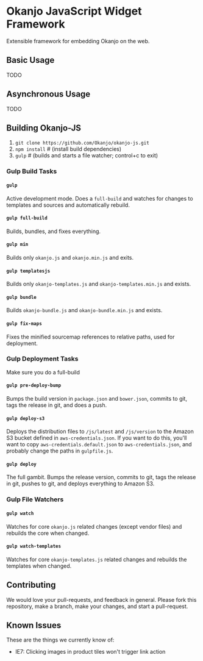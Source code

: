 
# Okanjo JavaScript Widget Framework

Extensible framework for embedding Okanjo on the web.

## Basic Usage
TODO

## Asynchronous Usage
TODO

## Building Okanjo-JS
 
1. `git clone https://github.com/Okanjo/okanjo-js.git`
2. `npm install` # (install build dependencies)
3. `gulp` # (builds and starts a file watcher; control+c to exit)

### Gulp Build Tasks

#### `gulp`
Active development mode. Does a `full-build` and watches for changes to templates and sources and automatically rebuild.

#### `gulp full-build`
Builds, bundles, and fixes everything.

#### `gulp min`
Builds only `okanjo.js` and `okanjo.min.js` and exits.

#### `gulp templatesjs`
Builds only `okanjo-templates.js` and `okanjo-templates.min.js` and exists.

#### `gulp bundle`
Builds `okanjo-bundle.js` and `okanjo-bundle.min.js` and exists.

#### `gulp fix-maps`
Fixes the minified sourcemap references to relative paths, used for deployment.


### Gulp Deployment Tasks
Make sure you do a full-build

#### `gulp pre-deploy-bump`
Bumps the build version in `package.json` and `bower.json`, commits to git, tags the release in git, and does a push.

#### `gulp deploy-s3`
Deploys the distribution files to `/js/latest` and `/js/version` to the Amazon S3 bucket defined in `aws-credentials.json`. 
If you want to do this, you'll want to copy `aws-credentials.default.json` to `aws-credentials.json`, and probably change the paths in `gulpfile.js`.

#### `gulp deploy`
The full gambit. Bumps the release version, commits to git, tags the release in git, pushes to git, and deploys everything to Amazon S3.


### Gulp File Watchers

#### `gulp watch`
Watches for core `okanjo.js` related changes (except vendor files) and rebuilds the core when changed.

#### `gulp watch-templates`
Watches for core `okanjo-templates.js` related changes and rebuilds the templates when changed.


## Contributing
We would love your pull-requests, and feedback in general. Please fork this repository, make a branch, make your changes, and start a pull-request.


## Known Issues
These are the things we currently know of:

* IE7: Clicking images in product tiles won't trigger link action